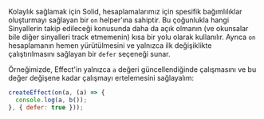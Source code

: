 Kolaylık sağlamak için Solid, hesaplamalarımız için spesifik bağımlılıklar oluşturmayı sağlayan bir `on` helper'ına sahiptir. Bu çoğunlukla hangi Sinyallerin takip edileceği konusunda daha da açık olmanın (ve okunsalar bile diğer sinyalleri track etmemenin) kısa bir yolu olarak kullanılır. Ayrıca `on` hesaplamanın hemen yürütülmesini ve yalnızca ilk değişiklikte çalıştırılmasını sağlayan bir `defer` seçeneği sunar. 

Örneğimizde, Effect'in yalnızca `a` değeri güncellendiğinde çalışmasını ve bu değer değişene kadar çalışmayı ertelemesini sağlayalım:

```js
createEffect(on(a, (a) => {
  console.log(a, b());
}, { defer: true }));
```
